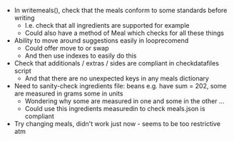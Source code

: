 * In writemeals(), check that the meals conform to some standards before writing
    - I.e. check that all ingredients are supported for example
    - Could also have a method of Meal which checks for all these things
* Ability to move around suggestions easily in looprecomend
    - Could offer move to or swap
    - And then use indexes to easily do this
* Check that additionals / extras / sides are compliant in checkdatafiles script
    - And that there are no unexpected keys in any meals dictionary
* Need to sanity-check ingredients file: beans e.g. have sum = 202, some are measured in grams some in units
    - Wondering why some are measured in one and some in the other ...
    - Could use this ingredients measuredin to check meals.json is compliant
* Try changing meals, didn't work just now - seems to be too restrictive atm
